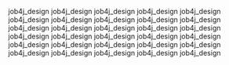 job4j_design job4j_design job4j_design job4j_design job4j_design job4j_design
job4j_design job4j_design job4j_design job4j_design job4j_design job4j_design
job4j_design job4j_design job4j_design job4j_design job4j_design job4j_design
job4j_design job4j_design job4j_design job4j_design job4j_design job4j_design
job4j_design job4j_design job4j_design job4j_design job4j_design job4j_design
